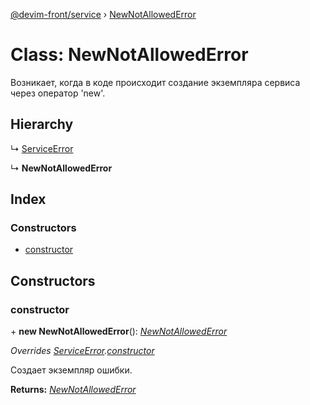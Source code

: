 [@devim-front/service](../README.md) › [NewNotAllowedError](newnotallowederror.md)

# Class: NewNotAllowedError

Возникает, когда в коде происходит создание экземпляра сервиса через
оператор 'new'.

## Hierarchy

  ↳ [ServiceError](serviceerror.md)

  ↳ **NewNotAllowedError**

## Index

### Constructors

* [constructor](newnotallowederror.md#markdown-header-constructor)

## Constructors

### <a id="markdown-header-constructor" name="markdown-header-constructor"></a>  constructor

\+ **new NewNotAllowedError**(): *[NewNotAllowedError](newnotallowederror.md)*

*Overrides [ServiceError](serviceerror.md).[constructor](serviceerror.md#markdown-header-constructor)*

Создает экземпляр ошибки.

**Returns:** *[NewNotAllowedError](newnotallowederror.md)*
